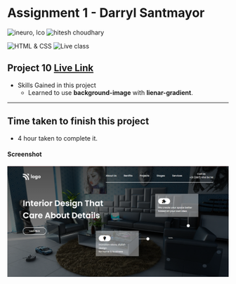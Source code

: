 # Assignment 1 - Darryl Santmayor

![ineuro, lco](https://img.shields.io/badge/iNeuron-LCO-green)
![hitesh choudhary](https://img.shields.io/badge/Hitesh--Choudhary-Full--stack--JS--bootcamp-red)

![HTML & CSS](https://img.shields.io/badge/HTML-CSS-orange)
![Live class](https://img.shields.io/badge/LIVE--CLASS-PROJECT--10-lightgrey)

## Project 10 [Live Link](https://live-proj-10.netlify.app)

-   Skills Gained in this project
    -   Learned to use **background-image** with **lienar-gradient**.

---

## Time taken to finish this project

-   4 hour taken to complete it.

#### Screenshot

![Desktop](./screenshots/project-10.png)

